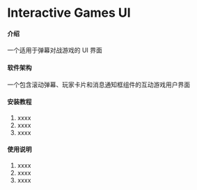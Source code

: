 # Interactive Games UI

#### 介绍
一个适用于弹幕对战游戏的 UI 界面

#### 软件架构
一个包含滚动弹幕、玩家卡片和消息通知框组件的互动游戏用户界面


#### 安装教程

1.  xxxx
2.  xxxx
3.  xxxx

#### 使用说明

1.  xxxx
2.  xxxx
3.  xxxx

